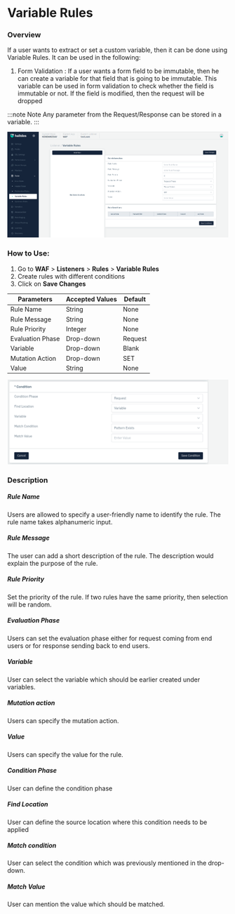 # Variable Rules

### Overview
If a user wants to extract or set a custom variable, then it can be done using Variable Rules. It can be used in the following:

1. Form Validation : If a user wants a form field to be immutable, then he can create a variable for that field that is going to be immutable. This variable can be used in form validation to check whether the field is immutable or not. If the field is modified, then the request will be dropped

:::note Note
Any parameter from the Request/Response can be stored in a variable.
:::

![variable rule](/img/waf/v7/docs/variablerule.png)

### How to Use:
1. Go to **WAF** > **Listeners** > **Rules** > **Variable Rules**
2. Create rules with different conditions
3. Click on **Save Changes**

| Parameters | Accepted Values | Default
| ----------- | ----------- |---------- |
| Rule Name|String|None
Rule Message|String|None
Rule Priority|Integer|None
Evaluation Phase|Drop-down|Request
Variable|Drop-down|Blank
Mutation Action|Drop-down|SET
Value|String|None

![variable rules](/img/waf/v7/docs/variablerule1.png)

### Description
##### **Rule Name** 

Users are allowed to specify a user-friendly name to identify the rule. The rule name takes alphanumeric input.

##### **Rule Message** 

The user can add a short description of the rule. The description would explain the purpose of the rule.

##### **Rule Priority**

Set the priority of the rule. If two rules have the same priority, then selection will be random.

##### **Evaluation Phase**

Users can set the evaluation phase either for request coming from end users or for response sending back to end users.

##### **Variable**

User can select the variable which should be earlier created under variables.

##### **Mutation action**

Users can specify the mutation action.

##### **Value**

Users can specify the value for the rule.

##### **Condition Phase**

User can define the condition phase

##### **Find Location**

User can define the source location where this condition needs to be applied

##### **Match condition**

User can select the condition which was previously mentioned in the drop-down.

##### **Match Value**

User can mention the value which should be matched.